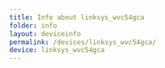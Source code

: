 ```yaml
---
title: Info about linksys_wvc54gca
folder: info
layout: deviceinfo
permalink: /devices/linksys_wvc54gca/
device: linksys_wvc54gca
---
```

